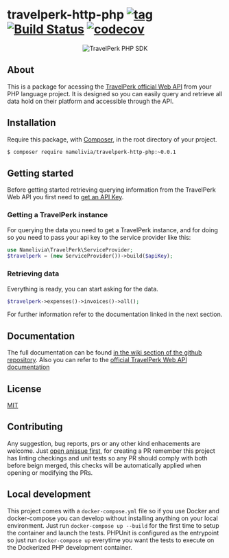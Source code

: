 # travelperk-http-php [![tag](https://img.shields.io/github/tag/namelivia/travelperk-http-php.svg)](https://github.com/namelivia/travelperk-http-php/releases) [![Build Status](https://travis-ci.com/namelivia/travelperk-http-php.svg?branch=master)](https://travis-ci.com/namelivia/travelperk-http-php) [![codecov](https://codecov.io/gh/namelivia/travelperk-http-php/branch/master/graph/badge.svg)](https://codecov.io/gh/namelivia/travelperk-http-php)

<p align="center">
  <img src="https://user-images.githubusercontent.com/1571416/89100428-2c30cd00-d3f7-11ea-9c4a-37b17f9e9ae4.png" alt="TravelPerk PHP SDK" />
</p>

## About

This is a package for acessing the [TravelPerk official Web API](https://developers.travelperk.com) from your PHP language project. It is designed so you can easily query and retrieve all data hold on their platform and accessible through the API.

## Installation

Require this package, with [Composer](https://getcomposer.org/), in the root directory of your project.

```bash
$ composer require namelivia/travelperk-http-php:~0.0.1
```

## Getting started

Before getting started retrieving querying information from the TravelPerk Web API you first need to [get an API Key](https://developers.travelperk.com/reference#authentication).

### Getting a TravelPerk instance

For querying the data you need to get a TravelPerk instance, and for doing so you need to pass your api key to the service provider like this:
```php
use Namelivia\TravelPerk\ServiceProvider;
$travelperk = (new ServiceProvider())->build($apiKey);
```

### Retrieving data

Everything is ready, you can start asking for the data.
```php
$travelperk->expenses()->invoices()->all();
```
For further information refer to the documentation linked in the next section.

## Documentation

The full documentation can be found [in the wiki section of the github repository](https://github.com/namelivia/travelperk-http-php/wiki).
Also you can refer to the [official TravelPerk Web API documentation](https://developers.travelperk.com/reference)

## License

[MIT](LICENSE)

## Contributing
Any suggestion, bug reports, prs or any other kind enhacements are welcome. Just [open anissue first](https://github.com/namelivia/travelperk-http-php/issues/new), for creating a PR remember this project has linting checkings and unit tests so any PR should comply with both before beign merged, this checks will be automatically applied when opening or modifying the PRs.

## Local development

This project comes with a `docker-compose.yml` file so if you use Docker and docker-compose you can develop without installing anything on your local environment. Just run `docker-compose up --build` for the first time to setup the container and launch the tests. PHPUnit is configured as the entrypoint so just run `docker-compose up` everytime you want the tests to execute on the Dockerized PHP development container.

